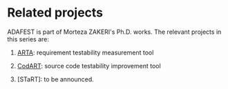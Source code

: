 # Related projects

ADAFEST is part of Morteza ZAKERI's Ph.D. works.
The relevant projects in this series are:

1. [ARTA](https://m-zakeri.github.io/ARTA): requirement testability measurement tool
  
2. [CodART](https://m-zakeri.github.io/CodART): source code testability improvement tool

3. [STaRT]: to be announced.

